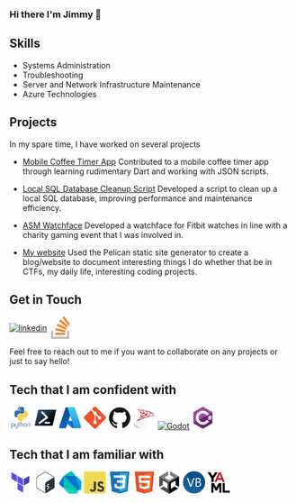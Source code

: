 ### Hi there I'm Jimmy 👋

## Skills

- Systems Administration
- Troubleshooting
- Server and Network Infrastructure Maintenance
- Azure Technologies

## Projects

In my spare time, I have worked on several projects

- [Mobile Coffee Timer App](https://github.com/antonkarliner/timer-coffee)
  Contributed to a mobile coffee timer app through learning rudimentary Dart and working with JSON scripts.
  
- [Local SQL Database Cleanup Script](https://github.com/jymmyboi/MSSQL-Bulk-Database-Delete)
  Developed a script to clean up a local SQL database, improving performance and maintenance efficiency.

- [ASM Watchface](https://github.com/jymmyboi/asm-clockface)
  Developed a watchface for Fitbit watches in line with a charity gaming event that I was involved in.

- [My website](https://jymmyboi.xyz)
  Used the Pelican static site generator to create a blog/website to document interesting things I do whether that be in CTFs, my daily life, interesting coding projects.

## Get in Touch

<a href="https://www.linkedin.com/in/james-seton/" target="blank"><img align="center" src="https://raw.githubusercontent.com/rahuldkjain/github-profile-readme-generator/master/src/images/icons/Social/linked-in-alt.svg" alt="linkedin" title="LinkedIn" height="40" width="40" /></a>
<a href="https://stackoverflow.com/users/23215821/jymmyboi" target="blank"><img align="center" src="https://raw.githubusercontent.com/devicons/devicon/6910f0503efdd315c8f9b858234310c06e04d9c0/icons/stackoverflow/stackoverflow-original.svg" alt="stackoverflow" title="stackoverflow" height="40" width="40" /></a>

Feel free to reach out to me if you want to collaborate on any projects or just to say hello!

## Tech that I am confident with
<p>
  <a href="https://www.python.org/" target="_blank" rel="noreferer"><img src="https://raw.githubusercontent.com/devicons/devicon/6910f0503efdd315c8f9b858234310c06e04d9c0/icons/python/python-original-wordmark.svg" alt="python" title="Python" width="40" height="40"/></a>
  <a href="https://learn.microsoft.com/en-us/powershell/" target="_blank" rel="noreferer"><img src="https://raw.githubusercontent.com/devicons/devicon/6910f0503efdd315c8f9b858234310c06e04d9c0/icons/powershell/powershell-original.svg" alt="PowerShell" title="PowerShell" width="40" height="40"/></a>
  <a href="https://azure.microsoft.com/en-au" target="_blank" rel="noreferer"><img src="https://raw.githubusercontent.com/devicons/devicon/6910f0503efdd315c8f9b858234310c06e04d9c0/icons/azure/azure-original.svg" alt="azure" title="Azure" width="40" height="40"/></a> 
  <a href="https://git-scm.com/" target="_blank" rel="noreferer"><img src="https://raw.githubusercontent.com/devicons/devicon/6910f0503efdd315c8f9b858234310c06e04d9c0/icons/git/git-original.svg" alt="git" title="Git" width="40" height="40"/></a> 
  <a href="https://github.com/" target="_blank" rel="noreferer"><img src="https://raw.githubusercontent.com/devicons/devicon/6910f0503efdd315c8f9b858234310c06e04d9c0/icons/github/github-original.svg" alt="github" title="GitHub" width="40" height="40"/></a> 
  <a href="https://www.microsoft.com/en-au/sql-server/sql-server-downloads" target="_blank" rel="noreferer"><img src="https://raw.githubusercontent.com/devicons/devicon/6910f0503efdd315c8f9b858234310c06e04d9c0/icons/microsoftsqlserver/microsoftsqlserver-original.svg" alt="MS-SQL" title="MS-SQL" width="40" height="40"/></a> 
  <a href="https://godotengine.org/" target="_blank" rel="noreferer"><img src="https://godotengine.org/assets/press/icon_color.png" alt="Godot" title="Godot" width="40" height="40"/></a>
  <a href="https://learn.microsoft.com/en-us/dotnet/csharp/" target="_blank" rel="noreferer"><img src="https://raw.githubusercontent.com/devicons/devicon/6910f0503efdd315c8f9b858234310c06e04d9c0/icons/csharp/csharp-original.svg" alt="C#" title="C#" width="40" height="40"/></a>
</p>

## Tech that I am familiar with
<p>
  <a href="https://www.terraform.io/" target="_blank" rel="noreferer"><img src="https://raw.githubusercontent.com/devicons/devicon/6910f0503efdd315c8f9b858234310c06e04d9c0/icons/terraform/terraform-original.svg" alt="Terraform" title="Terraform" width="40" height="40"/></a>  
  <a href="https://www.gnu.org/software/bash/" target="_blank" rel="noreferer"><img src="https://raw.githubusercontent.com/devicons/devicon/6910f0503efdd315c8f9b858234310c06e04d9c0/icons/bash/bash-original.svg" alt="bash" title="Bash" width="40" height="40"/></a>
  <a href="https://dart.dev/" target="_blank" rel="noreferer"><img src="https://raw.githubusercontent.com/devicons/devicon/6910f0503efdd315c8f9b858234310c06e04d9c0/icons/dart/dart-original.svg" alt="Dart" title="Dart" width="40" height="40"/></a>
  <a href="https://www.javascript.com/" target="_blank" rel="noreferer"><img src="https://raw.githubusercontent.com/devicons/devicon/6910f0503efdd315c8f9b858234310c06e04d9c0/icons/javascript/javascript-original.svg" alt="Javascript" title="Javascript" width="40" height="40"/></a>
  <a href="https://developer.mozilla.org/en-US/docs/Web/CSS" target="_blank" rel="noreferer"><img src="https://raw.githubusercontent.com/devicons/devicon/6910f0503efdd315c8f9b858234310c06e04d9c0/icons/css3/css3-original.svg" alt="CSS" title="CSS" width="40" height="40"/></a>
  <a href="https://developer.mozilla.org/en-US/docs/Web/HTML" target="_blank" rel="noreferer"><img src="https://raw.githubusercontent.com/devicons/devicon/6910f0503efdd315c8f9b858234310c06e04d9c0/icons/html5/html5-original.svg" alt="HTML" title="HTML" width="40" height="40"/></a>
  <a href="https://unity.com/" target="_blank" rel="noreferer"><img src="https://raw.githubusercontent.com/devicons/devicon/6910f0503efdd315c8f9b858234310c06e04d9c0/icons/unity/unity-original.svg" alt="Unity" title="Unity" width="40" height="40"/></a>
  <a href="https://learn.microsoft.com/en-us/dotnet/visual-basic/" target="_blank" rel="noreferer"><img src="https://raw.githubusercontent.com/devicons/devicon/6910f0503efdd315c8f9b858234310c06e04d9c0/icons/visualbasic/visualbasic-original.svg" alt="Visual Basic" title="Visual Basic" width="40" height="40"/></a>
  <a href="https://yaml.org/" target="_blank" rel="noreferer"><img src="https://raw.githubusercontent.com/devicons/devicon/6910f0503efdd315c8f9b858234310c06e04d9c0/icons/yaml/yaml-original.svg" alt="YAML" title="YAML" width="40" height="40"/></a>
</p>
